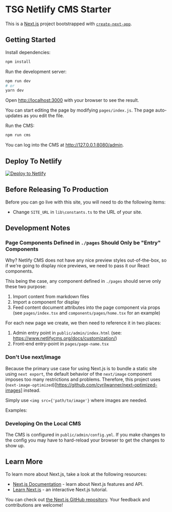 # TSG Netlify CMS Starter

This is a [Next.js](https://nextjs.org/) project bootstrapped with [`create-next-app`](https://github.com/vercel/next.js/tree/canary/packages/create-next-app).

## Getting Started

Install dependencies:

```bash
npm install
```

Run the development server:

```bash
npm run dev
# or
yarn dev
```

Open [http://localhost:3000](http://localhost:3000) with your browser to see
the result.

You can start editing the page by modifying `pages/index.js`. The page
auto-updates as you edit the file.

Run the CMS:

```bash
npm run cms
```

You can log into the CMS at <http://127.0.0.1:8080/admin>.

## Deploy To Netlify

<a href="https://app.netlify.com/start/deploy?repository=https://github.com/thesmythgroup/tsg-netlify-cms-next-starter&amp;stack=cms"><img src="https://www.netlify.com/img/deploy/button.svg" alt="Deploy to Netlify"></a>

## Before Releasing To Production

Before you can go live with this site, you will need to do the following items:

   - Change `SITE_URL` in `lib\constants.ts` to the URL of your site.

## Development Notes

### Page Components Defined in `./pages` Should Only be "Entry" Components

Why? Netlify CMS does not have any nice preview styles out-of-the-box, so if
we're going to display nice previews, we need to pass it our React components.

This being the case, any component defined in `./pages` should serve
only these two purpose:

1. Import content from markdown files
2. Import a component for display
3. Feed content document attributes into the page component via props
   (see `pages/index.tsx` and `components/pages/home.tsx` for an example)

For each new page we create, we then need to reference it in two places:

1. Admin entry point in `public/admin/index.html` (see: <https://www.netlifycms.org/docs/customization/>)
2. Front-end entry-point in `pages/page-name.tsx`

### Don't Use next/image

Because the primary use case for using Next.js is to bundle a static site using `next export`, the default
behavior of the `next/image` component imposes too many restrictions and problems. Therefore, this project uses
(`next-image-optimized`)[https://github.com/cyrilwanner/next-optimized-images] instead.

Simply use `<img src={'path/to/image'}` where images are needed.

Examples:

### Developing On the Local CMS

The CMS is configured in `public/admin/config.yml`. If you make changes to the config
you may have to hard-reload your browser to get the changes to show up.

## Learn More

To learn more about Next.js, take a look at the following resources:

- [Next.js Documentation](https://nextjs.org/docs) - learn about Next.js features
  and API.
- [Learn Next.js](https://nextjs.org/learn) - an interactive Next.js tutorial.

You can check out [the Next.js GitHub repository](https://github.com/vercel/next.js/).
Your feedback and contributions are welcome!
